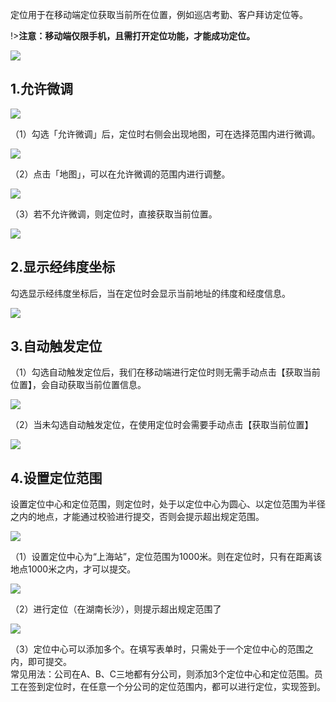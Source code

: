 定位用于在移动端定位获取当前所在位置，例如巡店考勤、客户拜访定位等。

!>**注意：移动端仅限手机，且需打开定位功能，才能成功定位。**

![](../img/6-1-9i1.png)


## 1.允许微调

![](../img/6-1-9i2.png)

（1）勾选「允许微调」后，定位时右侧会出现地图，可在选择范围内进行微调。

![](../img/6-1-9i3.png)


（2）点击「地图」，可以在允许微调的范围内进行调整。

![](../img/6-1-9i4.png)


（3）若不允许微调，则定位时，直接获取当前位置。

![](../img/6-1-9i5.png)


## 2.显示经纬度坐标
勾选显示经纬度坐标后，当在定位时会显示当前地址的纬度和经度信息。

![](../img/6-1-9i6.png)

## 3.自动触发定位
（1）勾选自动触发定位后，我们在移动端进行定位时则无需手动点击【获取当前位置】，会自动获取当前位置信息。

![](../img/6-1-9i7.gif)

（2）当未勾选自动触发定位，在使用定位时会需要手动点击【获取当前位置】

![](../img/6-1-9i8.gif)

## 4.设置定位范围

设置定位中心和定位范围，则定位时，处于以定位中心为圆心、以定位范围为半径之内的地点，才能通过校验进行提交，否则会提示超出规定范围。

![](../img/6-1-9i9.png)

（1）设置定位中心为“上海站”，定位范围为1000米。则在定位时，只有在距离该地点1000米之内，才可以提交。

![](../img/6-1-9i10.png)

（2）进行定位（在湖南长沙），则提示超出规定范围了

![](../img/6-1-9i11.png)


（3）定位中心可以添加多个。在填写表单时，只需处于一个定位中心的范围之内，即可提交。<br/>
常见用法：公司在A、B、C三地都有分公司，则添加3个定位中心和定位范围。员工在签到定位时，在任意一个分公司的定位范围内，都可以进行定位，实现签到。